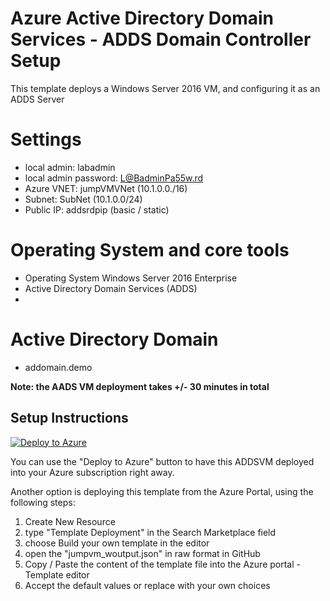 # Azure Active Directory Domain Services - ADDS Domain Controller Setup

This template deploys a Windows Server 2016 VM, and configuring it as an ADDS Server

# Settings
- local admin: labadmin
- local admin password: L@BadminPa55w.rd
- Azure VNET: jumpVMVNet (10.1.0.0./16)
- Subnet: SubNet (10.1.0.0/24)
- Public IP: addsrdpip (basic / static)

# Operating System and core tools
- Operating System Windows Server 2016 Enterprise
- Active Directory Domain Services (ADDS)
- 

# Active Directory Domain
- addomain.demo

**Note: the AADS VM deployment takes +/- 30 minutes in total**

## Setup Instructions ##

[![Deploy to Azure](https://aka.ms/deploytoazurebutton)](https://portal.azure.com/#create/Microsoft.Template/uri/https%3A%2F%2Fraw.githubusercontent.com%2Fpdtit%2FARMTemplates%2Fmaster%2FAzureIdentity%2Fazuredeploy.json)

You can use the "Deploy to Azure" button to have this ADDSVM deployed into your Azure subscription right away. 

Another option is deploying this template from the Azure Portal, using the following steps:
1. Create New Resource
2. type "Template Deployment" in the Search Marketplace field
3. choose Build your own template in the editor
4. open the "jumpvm_woutput.json" in raw format in GitHub 
5. Copy / Paste the content of the template file into the Azure portal - Template editor
6. Accept the default values or replace with your own choices

